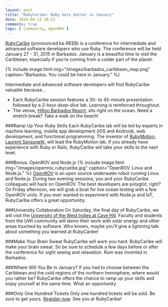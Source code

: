 ```yaml
---
layout: post
title: "RubyCaribe: Ruby Gets Hotter in January"
date: 2014-09-23 18:23
comments: true
tags: [ Community, OpenROV ]
---
```

[RubyCaribe](http://rubycaribe.com) (pronounced ka-REEB) is a conference for intermediate and advanced software developers who use Ruby. The conference will be held January 27 - 31, 2015 in Barbados. January is a beautiful time to visit the Caribbean, especially if you’re coming from a colder part of the planet.

{% include image.html img="/images/barbados_caribbean_map.png" caption="Barbados. You could be here in January." %}

Intermediate and advanced software developers will find RubyCaribe valuable because...

* Each RubyCaribe session features a 30- to 45-minute presentation followed by a *2-hour deep-dive lab*. Learning is reinforced throughout.
* The venue, [Hilton Barbados Resort](http://www.hiltonbarbadosresort.com/), sits right on the ocean. Need a stretch break? Take a walk on the beach!

<!--more-->

###Ramp Up Your Ruby Skills
Each RubyCaribe lab will be led by experts in machine learning, mobile app development (iOS and Android), web development, and functional programming. The inventor of [RubyMotion](http://rubymotion.com), [Laurent Sansonetti](https://twitter.com/lrz), will lead the RubyMotion lab. If you already have experience with Ruby or Rails, RubyCaribe will take your skills to the next level.

###Bonus: OpenROV and Node.js
{% include image.html img="/images/openrov_rubycaribe.jpg" caption="OpenROV. Linux and Node.js." %}
[OpenROV](/blog/2014/06/16/citizen-science-with-openrov/) is an open source underwater robot running Linux and Node.js. During two evening sessions, you and your RubyCaribe colleagues will hack on OpenROV. The best developers are polyglot, right? On Friday afternoon, we will grab a boat for live ocean testing with a few OpenROV units. If you ever wanted to experiment with Node.js and IoT, RubyCaribe offers a great opportunity.

###University Collaboration
On Saturday, the final day of RubyCaribe, we will visit the [University of the West Indies at Cave Hill](http://www.cavehill.uwi.edu/). Faculty and students from the UWI community will demo their work with solar energy and other areas touched by software. Who knows, maybe you’ll give a lightning talk about something you learned at RubyCaribe!

###Make Your Brain Sweat
RubyCaribe will work you hard. RubyCaribe will make your brain sweat. So be sure to schedule a few days before or after the conference for sight seeing and relaxation. Rum was invented in Barbados.

###Where Will You Be in January?
If you had to choose between the Caribbean and the cold regions of the northern hemisphere, where would you rather be? RubyCaribe offers the chance to ramp up your skills and enjoy yourself at the same time. What an opportunity.

###Only One Hundred Tickets
Only one hundred tickets will be sold. Be sure to get yours. [Register now](http://www.eventbrite.com/e/rubycaribe-2015-registration-10051344843). See you at RubyCaribe!

